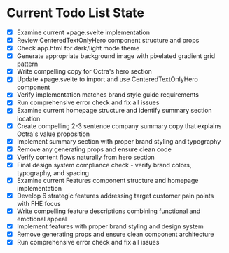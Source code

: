 <!-- DO NOT EDIT - Managed by todo_list tool -->
<!-- Updated: 2025-09-28T15:06:40.594Z -->

# Current Todo List State

- [x] Examine current +page.svelte implementation
- [x] Review CenteredTextOnlyHero component structure and props
- [x] Check app.html for dark/light mode theme
- [x] Generate appropriate background image with pixelated gradient grid pattern
- [x] Write compelling copy for Octra's hero section
- [x] Update +page.svelte to import and use CenteredTextOnlyHero component
- [x] Verify implementation matches brand style guide requirements
- [x] Run comprehensive error check and fix all issues
- [x] Examine current homepage structure and identify summary section location
- [x] Create compelling 2-3 sentence company summary copy that explains Octra's value proposition
- [x] Implement summary section with proper brand styling and typography
- [x] Remove any generating props and ensure clean code
- [x] Verify content flows naturally from hero section
- [x] Final design system compliance check - verify brand colors, typography, and spacing
- [x] Examine current Features component structure and homepage implementation
- [x] Develop 6 strategic features addressing target customer pain points with FHE focus
- [x] Write compelling feature descriptions combining functional and emotional appeal
- [x] Implement features with proper brand styling and design system
- [x] Remove generating props and ensure clean component architecture
- [x] Run comprehensive error check and fix all issues

